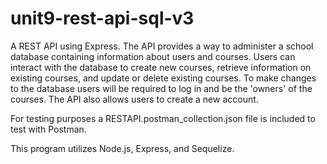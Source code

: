 # unit9-rest-api-sql-v3
 
A REST API using Express. The API provides a way to administer a school database containing information about users and courses. Users can interact with the database to create new courses, retrieve information on existing courses, and update or delete existing courses. To make changes to the database users will be required to log in and be the 'owners' of the courses. The API also allows users to create a new account. 

For testing purposes a RESTAPI.postman_collection.json file is included to test with Postman. 

This program utilizes Node.js, Express, and Sequelize.